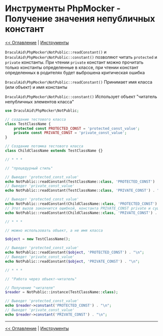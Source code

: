 # Инструменты PhpMocker - Получение значения непубличных констант
[<< Оглавление](../README.md) | [Инструменты](README.md)

`DraculAid\PhpMocker\NotPublic::readConstant()` и `DraculAid\PhpMocker\NotPublic::constant()` позволяют читать `protected` и 
`private` константы. При чтении `private` констант можно прочитать только константы определенные в классе, при чтении констант
определенных в родителях будет выброшена критическая ошибка

`DraculAid\PhpMocker\NotPublic::readConstant()` Принимает имя класса (или объект) и имя константы

`DraculAid\PhpMocker\NotPublic::constant()` Использует объект "читатель непубличных элементов класса"

```php
use DraculAid\PhpMocker\NotPublic;

// создание тестового класса
class TestClassName {
    protected const PROTECTED_CONST = 'protected_const_value';
    private const PRIVATE_CONST = 'private_const_value';
}

// Создание потомка тестового класса
class ChildClassName extends TestClassName {}

// * * *

// "процедурный стиль"

// Выведет 'protected_const_value'
echo NotPublic::readConstant(TestClassName::class, 'PROTECTED_CONST') . "\n";
// Выведет 'private_const_value'
echo NotPublic::readConstant(TestClassName::class, 'PRIVATE_CONST') . "\n";

// Выведет 'protected_const_value'
echo NotPublic::readConstant(ChildClassName::class, 'PROTECTED_CONST') . "\n";
// Этот вызов закончится ошибкой, константа PRIVATE_CONST private и существует только в классе родителе
echo NotPublic::readConstant(ChildClassName::class, 'PRIVATE_CONST') . "\n";

// * * *

// можно использовать объект, а не имя класса

$object = new TestClassName();

// Выведет 'protected_const_value'
echo NotPublic::readConstant($object, 'PROTECTED_CONST') . "\n";
// Выведет 'private_const_value'
echo NotPublic::readConstant($object, 'PRIVATE_CONST') . "\n";

// * * *

// "Работа через объект-читатель"

// Получение "читателя"
$reader = NotPublic::instance(TestClassName::class);

// Выведет 'protected_const_value'
echo $reader->constant('PROTECTED_CONST') . "\n";
// Выведет 'private_const_value'
echo $reader->constant('PRIVATE_CONST') . "\n";
```

---

[<< Оглавление](../README.md) | [Инструменты](README.md)
